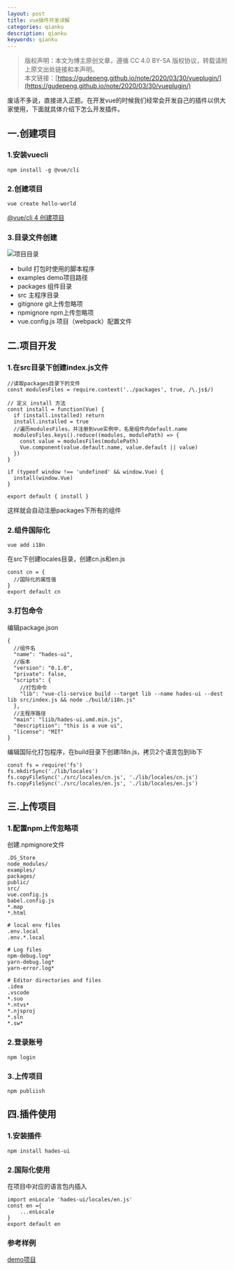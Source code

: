 ```yaml
---
layout: post
title: vue插件开发详解
categories: qianku
description: qianku
keywords: qianku
---
```

>版权声明：本文为博主原创文章，遵循 CC 4.0 BY-SA 版权协议，转载请附上原文出处链接和本声明。  
本文链接：[https://gudepeng.github.io/note/2020/03/30/vueplugin/](https://gudepeng.github.io/note/2020/03/30/vueplugin/)

废话不多说，直接进入正题。在开发vue的时候我们经常会开发自己的插件以供大家使用，下面就具体介绍下怎么开发插件。

## 一.创建项目
### 1.安装vuecli
```
npm install -g @vue/cli
```
### 2.创建项目
```
vue create hello-world
```
[@vue/cli 4 创建项目](https://cli.vuejs.org/zh/guide/creating-a-project.html#vue-create)
### 3.目录文件创建
![项目目录](https://gudepeng.github.io/note/images/posts/2020-03-30-vueplugin/1.jpg)
* build 打包时使用的脚本程序
* examples demo项目路径
* packages 组件目录
* src 主程序目录
* gitignore git上传忽略项
* npmignore npm上传忽略项
* vue.config.js 项目（webpack）配置文件

## 二.项目开发
### 1.在src目录下创建index.js文件
```
//读取packages目录下的文件
const modulesFiles = require.context('../packages', true, /\.js$/)

// 定义 install 方法
const install = function(Vue) {
  if (install.installed) return
  install.installed = true
  //遍历modulesFiles，并注册到vue实例中，名是组件内default.name
  modulesFiles.keys().reduce((modules, modulePath) => {
    const value = modulesFiles(modulePath)
    Vue.component(value.default.name, value.default || value)
  })
}

if (typeof window !== 'undefined' && window.Vue) {
  install(window.Vue)
}

export default { install }
```
这样就会自动注册packages下所有的组件

### 2.组件国际化
```
vue add i18n
```
在src下创建locales目录，创建cn.js和en.js
```
const cn = {
  //国际化的属性值
}
export default cn
```

### 3.打包命令
编辑package.json
```
{  
  //组件名
  "name": "hades-ui",
  //版本
  "version": "0.1.0",
  "private": false,
  "scripts": {
    //打包命令
    "lib": "vue-cli-service build --target lib --name hades-ui --dest lib src/index.js && node ./build/i18n.js"
  },
  //主程序路径
  "main": "liib/hades-ui.umd.min.js",
  "descriptiion": "this is a vue ui",
  "license": "MIT"
}
```
编辑国际化打包程序，在build目录下创建i18n.js，拷贝2个语言包到lib下
```
const fs = require('fs')
fs.mkdirSync('./lib/locales')
fs.copyFileSync('./src/locales/cn.js', './lib/locales/cn.js')
fs.copyFileSync('./src/locales/en.js', './lib/locales/en.js')
```
## 三.上传项目
### 1.配置npm上传忽略项
创建.npmignore文件
```
.DS_Store
node_modules/
examples/
packages/
public/
src/
vue.config.js
babel.config.js
*.map
*.html

# local env files
.env.local
.env.*.local

# Log files
npm-debug.log*
yarn-debug.log*
yarn-error.log*

# Editor directories and files
.idea
.vscode
*.suo
*.ntvs*
*.njsproj
*.sln
*.sw*
```
### 2.登录账号
```
npm login
```
### 3.上传项目
```
npm publiish
```

## 四.插件使用
### 1.安装插件
```
npm install hades-ui
```
### 2.国际化使用
在项目中对应的语言包内插入
```
import enLocale 'hades-ui/locales/en.js'
const en ={
    ...enLocale
}
export default en
```

### 参考样例
[demo项目](https://github.com/gudepeng/hades-ui)